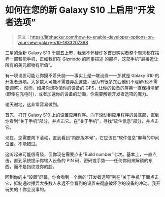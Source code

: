 # 如何在您的新 Galaxy S10 上启用“开发者选项”

> 原文：<https://lifehacker.com/how-to-enable-developer-options-on-your-new-galaxy-s10-1833207398>

三星的全新 Galaxy S10 于周五上市，我毫不怀疑许多首日购买者整个周末都在摆弄一部智能手机，正如我们在 *Gizmodo* 的同事描述 的那样，这部手机“最接近让所有的美元都物有所值”。



有一项设置可能让你摸不着头脑——事实上是一堆设置——那就是 Galaxy S10 的开发者选项。大多数人可能不需要弄乱这些，因为有很多东西他们不理解(也不需要调整)。然而，如果你想欺骗你的设备的 GPS，让你的设备的屏幕一直保持清醒(即使在充电时)，或者加速你的设备的动画，你需要解锁开发者选项的魔力。

谢天谢地，这非常容易做到。

首先，打开 Galaxy S10 上的设置应用程序。向下滚动到应用程序的最底部，直到你看到“关于手机”部分，并点击它。在“关于手机”，寻找“软件信息”部分，并点击它。

现在，您需要向下滚动，直到看到“内部版本号”，它应该在“软件信息”屏幕的中间位置。不能错过。

这听起来可能很奇怪，但你现在需要点击“Build number”七次。基本上，一直点击，直到系统提示你输入设备的 PIN 码、密码或手势——任何你用来解锁的东西，而不是指纹或你的脸。

回到你的主“设置”屏幕，你会看到一个新的“开发者选项”列在“关于手机”下面点击它，抵制通过摆弄大多数人永远不会看到的设置来彻底破坏你的设备的冲动。我开玩笑的！你会没事的。